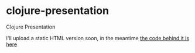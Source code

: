 # clojure-presentation

Clojure Presentation

I'll upload a static HTML version soon, in the meantime [the code behind it is here](./notebooks/clojure_presentation.clj)
